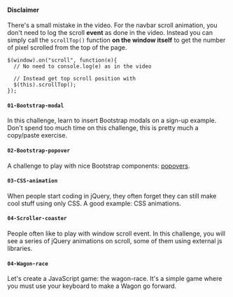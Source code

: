 #### Disclaimer

There's a small mistake in the video. For the navbar scroll animation, you don't need to log the scroll **event** as done in the video. Instead you can simply call the `scrollTop()` function **on the window itself** to get the number of pixel scrolled from the top of the page.

```javasript
$(window).on("scroll", function(e){
  // No need to console.log(e) as in the video

  // Instead get top scroll position with
  $(this).scrollTop();
});
```

#### `01-Bootstrap-modal`
In this challenge, learn to insert Bootstrap modals on a sign-up example. Don't spend too much time on this challenge, this is pretty much a copy/paste exercise.

#### `02-Bootstrap-popover`
A challenge to play with nice Bootstrap components: [popovers](http://getbootstrap.com/javascript/#popovers).

#### `03-CSS-animation`
When people start coding in jQuery, they often forget they can still make cool stuff using only CSS. A good example: CSS animations.

#### `04-Scroller-coaster`
People often like to play with window scroll event. In this challenge, you will see a series of jQuery animations on scroll, some of them using external js libraries.

#### `04-Wagon-race`
Let's create a JavaScript game: the wagon-race. It's a simple game where you must use your keyboard to make a Wagon go forward.